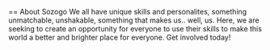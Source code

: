 == About Sozogo
We all have unique skills and personalites, something unmatchable, unshakable, something that makes us.. well, us. Here, we are seeking to create an opportunity for everyone to use their skills to make this world a better and brighter place for everyone. Get involved today!
